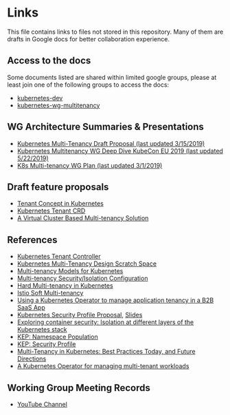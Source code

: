 # Links

This file contains links to files not stored in this repository.
Many of them are drafts in Google docs for better collaboration experience.

## Access to the docs

Some documents listed are shared within limited google groups, 
please at least join one of the following groups to access the docs:

- [kubernetes-dev](https://groups.google.com/forum/#!forum/kubernetes-dev)
- [kubernetes-wg-multitenancy](https://groups.google.com/forum/#!forum/kubernetes-wg-multitenancy)

## WG Architecture Summaries & Presentations

- [Kubernetes Multi-Tenancy Draft Proposal (last updated 3/15/2019)](https://docs.google.com/document/d/1U8RQQmTUjxgMZY05HG2f7b3KsB94BhK4Ko6aWbLNXcc)
- [Kubernetes Multitenancy WG Deep Dive KubeCon EU 2019 (last updated 5/22/2019)](https://drive.google.com/open?id=1tYIjKga6zveyd5LnavbqS5tsxUplnZpL)
- [K8s Multi-tenancy WG Plan (last updated 3/1/2019)](https://docs.google.com/presentation/d/1dsAsVm8kCA9Dx9_gMEYeJL7pduAbnfnxT9lhbyCvHDg/edit#slide=id.p19)

## Draft feature proposals  

- [Tenant Concept in Kubernetes](https://drive.google.com/open?id=1ddx7UAEPKFPldBh_diksYO4WZXSHDUhm-e6hyNNGYVU)
- [Kubernetes Tenant CRD](https://drive.google.com/open?id=1hpJX5O_siMmNGMvIHvz8Pm7XOjJLz5g57XWrgwWarFw)
- [A Virtual Cluster Based Multi-tenancy Solution](https://docs.google.com/document/d/1EELeVaduYZ65j4AXg9bp3Kyn38GKDU5fAJ5LFcxt2ZU)

## References

- [Kubernetes Tenant Controller](https://docs.google.com/document/d/1auNOT2Hpguaxcqg8dX6JLLw5-RYQ0Abp6_-OcUP4pbI)
- [Kubernetes Multi-Tenancy Design Scratch Space](https://docs.google.com/document/d/1PjlsBmZw6Jb3XZeVyZ0781m6PV7-nSUvQrwObkvz7jg/edit)
- [Multi-tenancy Models for Kubernetes](https://docs.google.com/document/d/15w1_fesSUZHv-vwjiYa9vN_uyc--PySRoLKTuDhimjc/edit)
- [Multi-tenancy Security/Isolation Configuration](https://docs.google.com/document/d/1jAcsC4sLgEV9__TdgJrMvPa3G73G62tFtMcKQgeIlHM/edit)
- [Hard Multi-tenancy in Kubernetes](https://docs.google.com/document/d/1mNL5oCIqtVwXI9piTPMuGArdZH8CA2UFaxHtM5Myp6M/edit)
- [Istio Soft Multi-tenancy](https://istio.io/blog/2018/soft-multitenancy/)
- [Using a Kubernetes Operator to manage application tenancy in a B2B SaaS App](https://schd.ws/hosted_files/kccna18/bc/Using%20a%20Kubernetes%20Operator%20to%20Manage%20Application%20Tenancy%20in%20a%20B2B%20SaaS%20App.pdf)
- [Kubernetes Security Profile Proposal](https://drive.google.com/open?id=1lFiRNDWgyoZWQfvQV2UYsH80CKW90jwSeBzWyssTf7g), [Slides](https://drive.google.com/open?id=1PmRcgID9-TKX-0x3E3rkKNaijrXIe45KGTIKTLe5FC8)
- [Exploring container security: Isolation at different layers of the Kubernetes stack](https://cloud.google.com/blog/products/gcp/exploring-container-security-isolation-at-different-layers-of-the-kubernetes-stack)
- [KEP: Namespace Population](https://github.com/kubernetes/community/pull/2177)
- [KEP: Security Profile](https://github.com/kubernetes/community/pull/2052)
- [Multi-Tenancy in Kubernetes: Best Practices Today, and Future Directions](https://youtu.be/xygE8DbwJ7c)
- [A Kubernetes Operator for managing multi-tenant workloads](https://github.com/lessor/lessor)

## Working Group Meeting Records

- [YouTube Channel](https://www.youtube.com/playlist?list=PL69nYSiGNLP1tBA0W8zEe6UwPsabGQk-j&disable_polymer=true)
